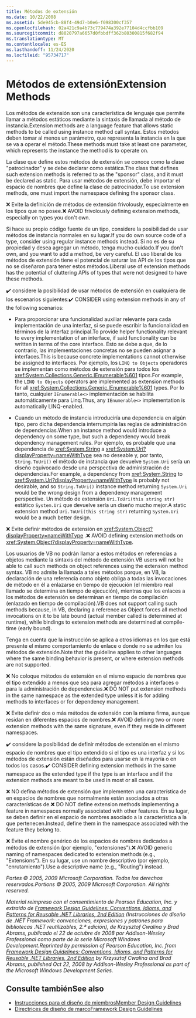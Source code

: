 ```yaml
---
title: Métodos de extensión
ms.date: 10/22/2008
ms.assetid: 5de945cb-88f4-49d7-b0e6-f098300cf357
ms.openlocfilehash: 02a421c9a4b73c779474a392e77104d4ccfbb109
ms.sourcegitcommit: d8020797a6657d0fbbdff362b80300815f682f94
ms.translationtype: MT
ms.contentlocale: es-ES
ms.lasthandoff: 11/24/2020
ms.locfileid: "95734717"
---
```

# <a name="extension-methods"></a><span data-ttu-id="c6dc8-102">Métodos de extensión</span><span class="sxs-lookup"><span data-stu-id="c6dc8-102">Extension Methods</span></span>

<span data-ttu-id="c6dc8-103">Los métodos de extensión son una característica de lenguaje que permite llamar a métodos estáticos mediante la sintaxis de llamada al método de instancia.</span><span class="sxs-lookup"><span data-stu-id="c6dc8-103">Extension methods are a language feature that allows static methods to be called using instance method call syntax.</span></span> <span data-ttu-id="c6dc8-104">Estos métodos deben tomar al menos un parámetro, que representa la instancia en la que se va a operar el método.</span><span class="sxs-lookup"><span data-stu-id="c6dc8-104">These methods must take at least one parameter, which represents the instance the method is to operate on.</span></span>

 <span data-ttu-id="c6dc8-105">La clase que define estos métodos de extensión se conoce como la clase "patrocinador" y se debe declarar como estática.</span><span class="sxs-lookup"><span data-stu-id="c6dc8-105">The class that defines such extension methods is referred to as the "sponsor" class, and it must be declared as static.</span></span> <span data-ttu-id="c6dc8-106">Para usar métodos de extensión, debe importar el espacio de nombres que define la clase de patrocinador.</span><span class="sxs-lookup"><span data-stu-id="c6dc8-106">To use extension methods, one must import the namespace defining the sponsor class.</span></span>

 <span data-ttu-id="c6dc8-107">❌ Evite la definición de métodos de extensión frivolously, especialmente en los tipos que no posee.</span><span class="sxs-lookup"><span data-stu-id="c6dc8-107">❌ AVOID frivolously defining extension methods, especially on types you don't own.</span></span>

 <span data-ttu-id="c6dc8-108">Si hace su propio código fuente de un tipo, considere la posibilidad de usar métodos de instancia normales en su lugar.</span><span class="sxs-lookup"><span data-stu-id="c6dc8-108">If you do own source code of a type, consider using regular instance methods instead.</span></span> <span data-ttu-id="c6dc8-109">Si no es de su propiedad y desea agregar un método, tenga mucho cuidado.</span><span class="sxs-lookup"><span data-stu-id="c6dc8-109">If you don't own, and you want to add a method, be very careful.</span></span> <span data-ttu-id="c6dc8-110">El uso liberal de los métodos de extensión tiene el potencial de saturar las API de los tipos que no se diseñaron para tener estos métodos.</span><span class="sxs-lookup"><span data-stu-id="c6dc8-110">Liberal use of extension methods has the potential of cluttering APIs of types that were not designed to have these methods.</span></span>

 <span data-ttu-id="c6dc8-111">✔️ considere la posibilidad de usar métodos de extensión en cualquiera de los escenarios siguientes:</span><span class="sxs-lookup"><span data-stu-id="c6dc8-111">✔️ CONSIDER using extension methods in any of the following scenarios:</span></span>

- <span data-ttu-id="c6dc8-112">Para proporcionar una funcionalidad auxiliar relevante para cada implementación de una interfaz, si se puede escribir la funcionalidad en términos de la interfaz principal.</span><span class="sxs-lookup"><span data-stu-id="c6dc8-112">To provide helper functionality relevant to every implementation of an interface, if said functionality can be written in terms of the core interface.</span></span> <span data-ttu-id="c6dc8-113">Esto se debe a que, de lo contrario, las implementaciones concretas no se pueden asignar a interfaces.</span><span class="sxs-lookup"><span data-stu-id="c6dc8-113">This is because concrete implementations cannot otherwise be assigned to interfaces.</span></span> <span data-ttu-id="c6dc8-114">Por ejemplo, los `LINQ to Objects` operadores se implementan como métodos de extensión para todos los <xref:System.Collections.Generic.IEnumerable%601> tipos.</span><span class="sxs-lookup"><span data-stu-id="c6dc8-114">For example, the `LINQ to Objects` operators are implemented as extension methods for all <xref:System.Collections.Generic.IEnumerable%601> types.</span></span> <span data-ttu-id="c6dc8-115">Por lo tanto, cualquier `IEnumerable<>` implementación se habilita automáticamente para Linq.</span><span class="sxs-lookup"><span data-stu-id="c6dc8-115">Thus, any `IEnumerable<>` implementation is automatically LINQ-enabled.</span></span>

- <span data-ttu-id="c6dc8-116">Cuando un método de instancia introduciría una dependencia en algún tipo, pero dicha dependencia interrumpiría las reglas de administración de dependencias.</span><span class="sxs-lookup"><span data-stu-id="c6dc8-116">When an instance method would introduce a dependency on some type, but such a dependency would break dependency management rules.</span></span> <span data-ttu-id="c6dc8-117">Por ejemplo, es probable que una dependencia de <xref:System.String> a <xref:System.Uri?displayProperty=nameWithType> sea no deseable y, por tanto, `String.ToUri()` el método de instancia que devuelve `System.Uri` sería un diseño equivocado desde una perspectiva de administración de dependencias.</span><span class="sxs-lookup"><span data-stu-id="c6dc8-117">For example, a dependency from <xref:System.String> to <xref:System.Uri?displayProperty=nameWithType> is probably not desirable, and so `String.ToUri()` instance method returning `System.Uri` would be the wrong design from a dependency management perspective.</span></span> <span data-ttu-id="c6dc8-118">Un método de extensión `Uri.ToUri(this string str)` estático `System.Uri` que devuelve sería un diseño mucho mejor.</span><span class="sxs-lookup"><span data-stu-id="c6dc8-118">A static extension method `Uri.ToUri(this string str)` returning `System.Uri` would be a much better design.</span></span>

 <span data-ttu-id="c6dc8-119">❌ Evite definir métodos de extensión en <xref:System.Object?displayProperty=nameWithType> .</span><span class="sxs-lookup"><span data-stu-id="c6dc8-119">❌ AVOID defining extension methods on <xref:System.Object?displayProperty=nameWithType>.</span></span>

 <span data-ttu-id="c6dc8-120">Los usuarios de VB no podrán llamar a estos métodos en referencias a objetos mediante la sintaxis del método de extensión.</span><span class="sxs-lookup"><span data-stu-id="c6dc8-120">VB users will not be able to call such methods on object references using the extension method syntax.</span></span> <span data-ttu-id="c6dc8-121">VB no admite la llamada a tales métodos porque, en VB, la declaración de una referencia como objeto obliga a todas las invocaciones de método en él a enlazarse en tiempo de ejecución (el miembro real llamado se determina en tiempo de ejecución), mientras que los enlaces a los métodos de extensión se determinan en tiempo de compilación (enlazado en tiempo de compilación).</span><span class="sxs-lookup"><span data-stu-id="c6dc8-121">VB does not support calling such methods because, in VB, declaring a reference as Object forces all method invocations on it to be late bound (actual member called is determined at runtime), while bindings to extension methods are determined at compile-time (early bound).</span></span>

 <span data-ttu-id="c6dc8-122">Tenga en cuenta que la instrucción se aplica a otros idiomas en los que está presente el mismo comportamiento de enlace o donde no se admiten los métodos de extensión.</span><span class="sxs-lookup"><span data-stu-id="c6dc8-122">Note that the guideline applies to other languages where the same binding behavior is present, or where extension methods are not supported.</span></span>

 <span data-ttu-id="c6dc8-123">❌ No coloque métodos de extensión en el mismo espacio de nombres que el tipo extendido a menos que sea para agregar métodos a interfaces o para la administración de dependencias.</span><span class="sxs-lookup"><span data-stu-id="c6dc8-123">❌ DO NOT put extension methods in the same namespace as the extended type unless it is for adding methods to interfaces or for dependency management.</span></span>

 <span data-ttu-id="c6dc8-124">❌ Evite definir dos o más métodos de extensión con la misma firma, aunque residan en diferentes espacios de nombres.</span><span class="sxs-lookup"><span data-stu-id="c6dc8-124">❌ AVOID defining two or more extension methods with the same signature, even if they reside in different namespaces.</span></span>

 <span data-ttu-id="c6dc8-125">✔️ considere la posibilidad de definir métodos de extensión en el mismo espacio de nombres que el tipo extendido si el tipo es una interfaz y si los métodos de extensión están diseñados para usarse en la mayoría o en todos los casos.</span><span class="sxs-lookup"><span data-stu-id="c6dc8-125">✔️ CONSIDER defining extension methods in the same namespace as the extended type if the type is an interface and if the extension methods are meant to be used in most or all cases.</span></span>

 <span data-ttu-id="c6dc8-126">❌ NO defina métodos de extensión que implementen una característica de en espacios de nombres que normalmente están asociados a otras características de.</span><span class="sxs-lookup"><span data-stu-id="c6dc8-126">❌ DO NOT define extension methods implementing a feature in namespaces normally associated with other features.</span></span> <span data-ttu-id="c6dc8-127">En su lugar, se deben definir en el espacio de nombres asociado a la característica a la que pertenecen.</span><span class="sxs-lookup"><span data-stu-id="c6dc8-127">Instead, define them in the namespace associated with the feature they belong to.</span></span>

 <span data-ttu-id="c6dc8-128">❌ Evite el nombre genérico de los espacios de nombres dedicados a métodos de extensión (por ejemplo, "extensiones").</span><span class="sxs-lookup"><span data-stu-id="c6dc8-128">❌ AVOID generic naming of namespaces dedicated to extension methods (e.g., "Extensions").</span></span> <span data-ttu-id="c6dc8-129">En su lugar, use un nombre descriptivo (por ejemplo, "enrutamiento").</span><span class="sxs-lookup"><span data-stu-id="c6dc8-129">Use a descriptive name (e.g., "Routing") instead.</span></span>

 <span data-ttu-id="c6dc8-130">*Partes &copy; 2005, 2009 Microsoft Corporation. Todos los derechos reservados.*</span><span class="sxs-lookup"><span data-stu-id="c6dc8-130">*Portions &copy; 2005, 2009 Microsoft Corporation. All rights reserved.*</span></span>

 <span data-ttu-id="c6dc8-131">*Material reimpreso con el consentimiento de Pearson Education, Inc. y extraído de [Framework Design Guidelines: Conventions, Idioms, and Patterns for Reusable .NET Libraries, 2nd Edition](https://www.informit.com/store/framework-design-guidelines-conventions-idioms-and-9780321545619) (Instrucciones de diseño de .NET Framework: convenciones, expresiones y patrones para bibliotecas .NET reutilizables, 2.ª edición), de Krzysztof Cwalina y Brad Abrams, publicado el 22 de octubre de 2008 por Addison-Wesley Professional como parte de la serie Microsoft Windows Development.*</span><span class="sxs-lookup"><span data-stu-id="c6dc8-131">*Reprinted by permission of Pearson Education, Inc. from [Framework Design Guidelines: Conventions, Idioms, and Patterns for Reusable .NET Libraries, 2nd Edition](https://www.informit.com/store/framework-design-guidelines-conventions-idioms-and-9780321545619) by Krzysztof Cwalina and Brad Abrams, published Oct 22, 2008 by Addison-Wesley Professional as part of the Microsoft Windows Development Series.*</span></span>

## <a name="see-also"></a><span data-ttu-id="c6dc8-132">Consulte también</span><span class="sxs-lookup"><span data-stu-id="c6dc8-132">See also</span></span>

- [<span data-ttu-id="c6dc8-133">Instrucciones para el diseño de miembros</span><span class="sxs-lookup"><span data-stu-id="c6dc8-133">Member Design Guidelines</span></span>](member.md)
- [<span data-ttu-id="c6dc8-134">Directrices de diseño de marco</span><span class="sxs-lookup"><span data-stu-id="c6dc8-134">Framework Design Guidelines</span></span>](index.md)
